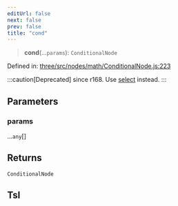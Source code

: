 ```yaml
---
editUrl: false
next: false
prev: false
title: "cond"
---
```


> **cond**(...`params`): `ConditionalNode`

Defined in: [three/src/nodes/math/ConditionalNode.js:223](https://github.com/DefinitelyMaybe/three-i18n/blob/fa57b79433d1c349ffb23a78727299c8d4190136/three/src/nodes/math/ConditionalNode.js#L223)

:::caution[Deprecated]
since r168. Use [select](/reference/threewebgpu/namespaces/tsl/variables/select/) instead.
:::

## Parameters

### params

...`any`[]

## Returns

`ConditionalNode`

## Tsl
